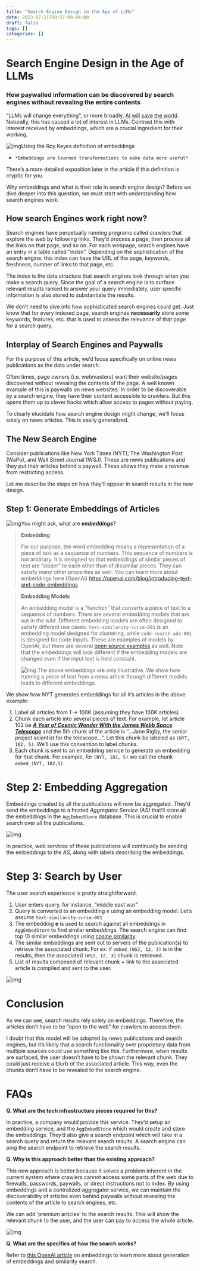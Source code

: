 ```yaml
---
title: "Search Engine Design in the Age of LLMs"
date: 2023-07-21T00:57:09-04:00
draft: false
tags: []
categories: []
---
```


# Search Engine Design in the Age of LLMs

### How paywalled information can be discovered by search engines without revealing the entire contents

“LLMs will change everything”, or more broadly, [AI will save the world](https://a16z.com/2023/06/06/ai-will-save-the-world/). Naturally, this has caused a lot of interest in LLMs. Contrast this with interest received by embeddings, which are a crucial ingredient for their working.

![img](/images/trends.png)Using the Roy Keyes definition of embeddings

- `*Embeddings are learned transformations to make data more useful*`

There’s a more detailed exposition later in the article if this definition is cryptic for you.

Why embeddings and what is their role in search engine design? Before we dive deeper into this question, we must start with understanding how search engines work.

## How search Engines work right now?

Search engines have perpetually running programs called crawlers that explore the web by following links. They’d process a page, then process all the links on that page, and so on. For each webpage, search engines have an entry in a table called “index”. Depending on the sophistication of the search engine, this index can have the URL of the page, keywords, freshness, number of links to that page, etc.

The index is the data structure that search engines look through when you make a search query. Since the goal of a search engine is to surface relevant results ranked to answer your query immediately, user specific information is also stored to substantiate the results.

We don’t need to dive into how sophisticated search engines could get. Just know that for every indexed page, search engines **necessarily** store some keywords, features, etc. that is used to assess the relevance of that page for a search query.

## Interplay of Search Engines and Paywalls

For the purpose of this article, we’d focus specifically on online news publications as the data under search.

Often times, page owners (i.e. webmasters) want their website/pages discovered without revealing the contents of the page. A well known example of this is paywalls on news websites. In order to be discoverable by a search engine, they have their content accessible to crawlers. But this opens them up to clever hacks which allow access to pages without paying.

To clearly elucidate how search engine design might change, we’ll focus solely on news articles. This is easily generalized.

## The New Search Engine

Consider publications like New York Times (NYT), The Washington Post (WaPo), and Wall Street Journal (WSJ). These are news publications and they put their articles behind a paywall. These allows they make a revenue from restricting access.

Let me describe the steps on how they’ll appear in search results in the new design.

## Step 1: Generate Embeddings of Articles

![img](/images/create-embeds.png)You might ask, what are **_embeddings_**?

> **Embedding**
>
> For our purpose, the word embedding means a representation of a piece of text as a sequence of numbers. This sequence of numbers is not arbitrary. It is designed so that embeddings of similar pieces of text are “closer” to each other than of dissimilar pieces. They can satisfy many other properties as well. You can learn more about embeddings here (OpenAI) https://openai.com/blog/introducing-text-and-code-embeddings

> **Embedding Models**
>
> An embedding model is a “function” that converts a piece of text to a sequence of numbers. There are several embedding models that are out in the wild. Different embedding models are often designed to satisfy different use cases. `text-similarity-curie-001` is an embedding model designed for clustering, while `code-search-ada-001` is designed for code inputs. These are examples of models by OpenAI, but there are several [open source examples](https://github.com/Hironsan/awesome-embedding-models) as well. Note that the embeddings will look different if the embedding models are changed even if the input text is held constant.
>
> ![img](/images/different-embed-models.png)
> The above embeddings are only illustrative. We show how running a piece of text from a news article through different models leads to different embeddings.

We show how NYT generates embeddings for all it’s articles in the above example:

1. Label all articles from 1 → 100K (assuming they have 100K articles)
2. Chunk each article into several pieces of text. For example, let article 102 be **_[A Year of Cosmic Wonder With the James Webb Space Telescope](https://www.nytimes.com/2023/07/12/science/nasa-webb-telescope-one-year-anniversary.html)_** and the 5th chunk of the article is “…Jane Rigby, the senior project scientist for the telescope…”. Let this chunk be labeled as `(NYT, 102, 5)`. We’ll use this convention to label chunks.
3. Each chunk is sent to an embedding service to generate an embedding for that chunk. For example, for `(NYT, 102, 5)` we call the chunk `embed_(NYT, 102,5)`

# Step 2: Embedding Aggregation

Embeddings created by all the publications will now be aggregated. They’d send the embeddings to a hosted _Aggregator Service (AS)_ that’ll store all the embeddings in the `AggEmbedStore` database. This is crucial to enable search over all the publications.

![img](/images/agg-embed.png)

In practice, web services of these publications will continually be sending the embeddings to the _AS,_ along with labels describing the embeddings.

# Step 3: Search by User

The user search experience is pretty straightforward.

1. User enters query, for instance, “middle east war”
2. Query is converted to an embedding _e_ using an embedding model. Let’s assume `text-similarity-curie-001`
3. The embedding **e** is used to search against all embeddings in `AggEmbedStore` to find similar embeddings. The search engine can find top 10 similar embeddings using [cosine similarity](https://en.wikipedia.org/wiki/Cosine_similarity).
4. The similar embeddings are sent out to servers of the publication(s) to retrieve the associated chunk. For ex: if `embed_(WSJ, 12, 3)` is in the results, then the associated `(WSJ, 12, 3)` chunk is retrieved.
5. List of results composed of relevant chunk + link to the associated article is compiled and sent to the user.

![img](/images/search.png)

# Conclusion

As we can see, search results rely solely on embeddings. Therefore, the articles don’t have to be “open to the web” for crawlers to access them.

I doubt that this model will be adopted by news publications and search engines, but it’s likely that a search functionality over proprietary data from multiple sources could use something like this. Furthermore, when results are surfaced, the user doesn’t have to be shown the relevant chunk. They could just receive a blurb of the associated article. This way, even the chunks don’t have to be revealed to the search engine.

# FAQs

**Q. What are the tech infrastructure pieces required for this?**

In practice, a company would provide this service. They’d setup an embedding service, and the `AggEmbedStore` which would create and store the embeddings. They’d also give a search endpoint which will take in a search query and return the relevant search results. A search engine can ping the search endpoint to retrieve the search results.

**Q. Why is this approach better than the existing approach?**

This new approach is better because it solves a problem inherent in the current system where crawlers cannot access some parts of the web due to firewalls, passwords, paywalls, or direct instructions not to index. By using embeddings and a centralized aggregator service, we can maintain the discoverability of articles even behind paywalls without revealing the contents of the article to search engines, etc.

We can add ‘premium articles’ to the search results. This will show the relevant chunk to the user, and the user can pay to access the whole article.

![img](/images/search-with-paywall.png)

**Q. What are the specifics of how the search works?**

Refer to [this OpenAI article](https://openai.com/blog/introducing-text-and-code-embeddings) on embeddings to learn more about generation of embeddings and similarity search.
